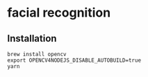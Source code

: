 # facial recognition

## Installation

```
brew install opencv
export OPENCV4NODEJS_DISABLE_AUTOBUILD=true
yarn
```
